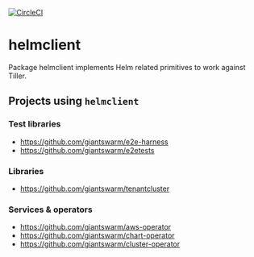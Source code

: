 [![CircleCI](https://circleci.com/gh/giantswarm/helmclient.svg?&style=shield)](https://circleci.com/gh/giantswarm/helmclient)

# helmclient

Package helmclient implements Helm related primitives to work against Tiller.

## Projects using `helmclient`

### Test libraries

- https://github.com/giantswarm/e2e-harness
- https://github.com/giantswarm/e2etests

### Libraries

- https://github.com/giantswarm/tenantcluster

### Services & operators

- https://github.com/giantswarm/aws-operator
- https://github.com/giantswarm/chart-operator
- https://github.com/giantswarm/cluster-operator
